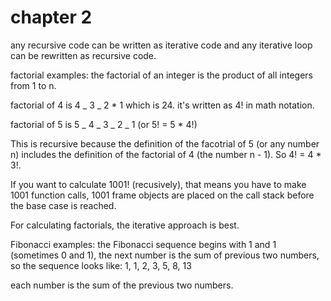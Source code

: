 # chapter 2

any recursive code can be written as iterative code and any iterative loop can be rewritten as recursive code.

factorial examples: the factorial of an integer is the product of all integers from 1 to n.

factorial of 4 is 4 _ 3 _ 2 \* 1 which is 24. it's written as 4! in math notation.

factorial of 5 is 5 _ 4 _ 3 _ 2 _ 1 (or 5! = 5 \* 4!)

This is recursive because the definition of the facotrial of 5 (or any number n) includes the definition of the factorial of 4 (the number n - 1). So 4! = 4 \* 3!.

If you want to calculate 1001! (recusively), that means you have to make 1001 function calls, 1001 frame objects are placed on the call stack before the base case is reached.

For calculating factorials, the iterative approach is best.

Fibonacci examples: the Fibonacci sequence begins with 1 and 1 (sometimes 0 and 1), the next number is the sum of previous two numbers, so the sequence looks like: 1, 1, 2, 3, 5, 8, 13

each number is the sum of the previous two numbers.
